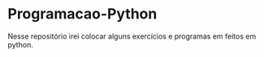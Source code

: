 # Programacao-Python

Nesse repositório irei colocar alguns exercícios e programas em feitos em python.
